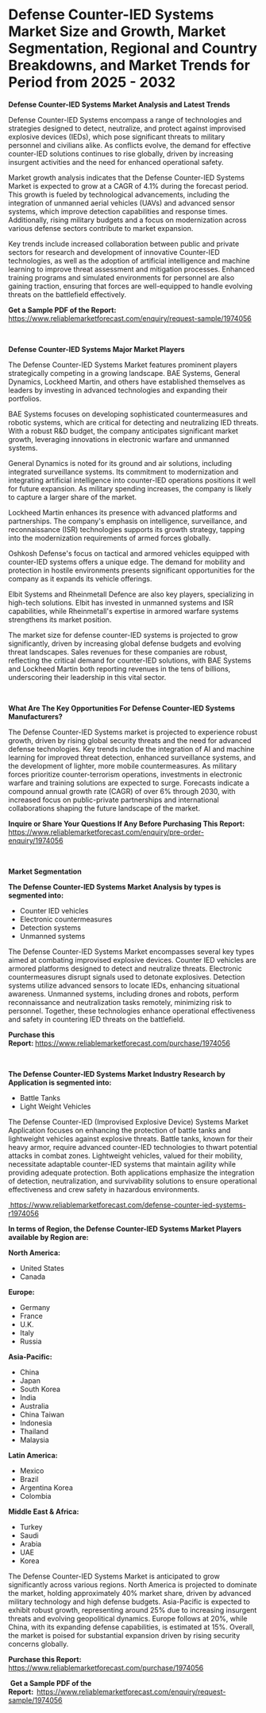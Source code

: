 <p><h1>Defense Counter-IED Systems Market Size and Growth, Market Segmentation, Regional and Country Breakdowns, and Market Trends for Period from 2025 -  2032</h1></p><p><strong>Defense Counter-IED Systems Market Analysis and Latest Trends</strong></p>
<p><p>Defense Counter-IED Systems encompass a range of technologies and strategies designed to detect, neutralize, and protect against improvised explosive devices (IEDs), which pose significant threats to military personnel and civilians alike. As conflicts evolve, the demand for effective counter-IED solutions continues to rise globally, driven by increasing insurgent activities and the need for enhanced operational safety.</p><p>Market growth analysis indicates that the Defense Counter-IED Systems Market is expected to grow at a CAGR of 4.1% during the forecast period. This growth is fueled by technological advancements, including the integration of unmanned aerial vehicles (UAVs) and advanced sensor systems, which improve detection capabilities and response times. Additionally, rising military budgets and a focus on modernization across various defense sectors contribute to market expansion.</p><p>Key trends include increased collaboration between public and private sectors for research and development of innovative Counter-IED technologies, as well as the adoption of artificial intelligence and machine learning to improve threat assessment and mitigation processes. Enhanced training programs and simulated environments for personnel are also gaining traction, ensuring that forces are well-equipped to handle evolving threats on the battlefield effectively.</p></p>
<p><strong>Get a Sample PDF of the Report:&nbsp;</strong> <a href="https://www.reliablemarketforecast.com/enquiry/request-sample/1974056?utm_campaign=2291&utm_medium=2&utm_source=Github&utm_content=ia&utm_term=12042025&utm_id=defense-counter-ied-systems">https://www.reliablemarketforecast.com/enquiry/request-sample/1974056</a></p>
<p>&nbsp;</p>
<p><strong>Defense Counter-IED Systems Major Market Players</strong></p>
<p><p>The Defense Counter-IED Systems Market features prominent players strategically competing in a growing landscape. BAE Systems, General Dynamics, Lockheed Martin, and others have established themselves as leaders by investing in advanced technologies and expanding their portfolios. </p><p>BAE Systems focuses on developing sophisticated countermeasures and robotic systems, which are critical for detecting and neutralizing IED threats. With a robust R&D budget, the company anticipates significant market growth, leveraging innovations in electronic warfare and unmanned systems.</p><p>General Dynamics is noted for its ground and air solutions, including integrated surveillance systems. Its commitment to modernization and integrating artificial intelligence into counter-IED operations positions it well for future expansion. As military spending increases, the company is likely to capture a larger share of the market.</p><p>Lockheed Martin enhances its presence with advanced platforms and partnerships. The company's emphasis on intelligence, surveillance, and reconnaissance (ISR) technologies supports its growth strategy, tapping into the modernization requirements of armed forces globally.</p><p>Oshkosh Defense's focus on tactical and armored vehicles equipped with counter-IED systems offers a unique edge. The demand for mobility and protection in hostile environments presents significant opportunities for the company as it expands its vehicle offerings.</p><p>Elbit Systems and Rheinmetall Defence are also key players, specializing in high-tech solutions. Elbit has invested in unmanned systems and ISR capabilities, while Rheinmetall's expertise in armored warfare systems strengthens its market position.</p><p>The market size for defense counter-IED systems is projected to grow significantly, driven by increasing global defense budgets and evolving threat landscapes. Sales revenues for these companies are robust, reflecting the critical demand for counter-IED solutions, with BAE Systems and Lockheed Martin both reporting revenues in the tens of billions, underscoring their leadership in this vital sector.</p></p>
<p>&nbsp;</p>
<p><strong>What Are The Key Opportunities For Defense Counter-IED Systems Manufacturers?</strong></p>
<p><p>The Defense Counter-IED Systems market is projected to experience robust growth, driven by rising global security threats and the need for advanced defense technologies. Key trends include the integration of AI and machine learning for improved threat detection, enhanced surveillance systems, and the development of lighter, more mobile countermeasures. As military forces prioritize counter-terrorism operations, investments in electronic warfare and training solutions are expected to surge. Forecasts indicate a compound annual growth rate (CAGR) of over 6% through 2030, with increased focus on public-private partnerships and international collaborations shaping the future landscape of the market.</p></p>
<p><strong>Inquire or Share Your Questions If Any Before Purchasing This Report:</strong> <a href="https://www.reliablemarketforecast.com/enquiry/pre-order-enquiry/1974056?utm_campaign=2291&utm_medium=2&utm_source=Github&utm_content=ia&utm_term=12042025&utm_id=defense-counter-ied-systems">https://www.reliablemarketforecast.com/enquiry/pre-order-enquiry/1974056</a></p>
<p>&nbsp;</p>
<p><strong>Market Segmentation</strong></p>
<p><strong>The Defense Counter-IED Systems Market Analysis by types is segmented into:</strong></p>
<p><ul><li>Counter IED vehicles</li><li>Electronic countermeasures</li><li>Detection systems</li><li>Unmanned systems</li></ul></p>
<p><p>The Defense Counter-IED Systems Market encompasses several key types aimed at combating improvised explosive devices. Counter IED vehicles are armored platforms designed to detect and neutralize threats. Electronic countermeasures disrupt signals used to detonate explosives. Detection systems utilize advanced sensors to locate IEDs, enhancing situational awareness. Unmanned systems, including drones and robots, perform reconnaissance and neutralization tasks remotely, minimizing risk to personnel. Together, these technologies enhance operational effectiveness and safety in countering IED threats on the battlefield.</p></p>
<p><strong>Purchase this Report:&nbsp;</strong><a href="https://www.reliablemarketforecast.com/purchase/1974056?utm_campaign=2291&utm_medium=2&utm_source=Github&utm_content=ia&utm_term=12042025&utm_id=defense-counter-ied-systems">https://www.reliablemarketforecast.com/purchase/1974056</a></p>
<p>&nbsp;</p>
<p><strong>The Defense Counter-IED Systems Market Industry Research by Application is segmented into:</strong></p>
<p><ul><li>Battle Tanks</li><li>Light Weight Vehicles</li></ul></p>
<p><p>The Defense Counter-IED (Improvised Explosive Device) Systems Market Application focuses on enhancing the protection of battle tanks and lightweight vehicles against explosive threats. Battle tanks, known for their heavy armor, require advanced counter-IED technologies to thwart potential attacks in combat zones. Lightweight vehicles, valued for their mobility, necessitate adaptable counter-IED systems that maintain agility while providing adequate protection. Both applications emphasize the integration of detection, neutralization, and survivability solutions to ensure operational effectiveness and crew safety in hazardous environments.</p></p>
<p><a href="https://www.reliablemarketforecast.com/defense-counter-ied-systems-r1974056?utm_campaign=2291&utm_medium=2&utm_source=Github&utm_content=ia&utm_term=12042025&utm_id=defense-counter-ied-systems">&nbsp;https://www.reliablemarketforecast.com/defense-counter-ied-systems-r1974056</a></p>
<p><strong>In terms of Region, the Defense Counter-IED Systems Market Players available by Region are:</strong></p>
<p>
    <p> <strong> North America: </strong>
        <ul>
            <li>United States</li>
            <li>Canada</li>
        </ul>
        </p> 
    <p> <strong> Europe: </strong>
        <ul>
            <li>Germany</li>
            <li>France</li>
            <li>U.K.</li>
            <li>Italy</li>
            <li>Russia</li>
        </ul>
        </p> 
    <p> <strong> Asia-Pacific: </strong>
        <ul>
            <li>China</li>
            <li>Japan</li>
            <li>South Korea</li>
            <li>India</li>
            <li>Australia</li>
            <li>China Taiwan</li>
            <li>Indonesia</li>
            <li>Thailand</li>
            <li>Malaysia</li>
        </ul>
        </p> 
    <p> <strong> Latin America: </strong>
        <ul>
            <li>Mexico</li>
            <li>Brazil</li>
            <li>Argentina Korea</li>
            <li>Colombia</li>
        </ul>
        </p> 
    <p> <strong> Middle East & Africa: </strong>
        <ul>
            <li>Turkey</li>
            <li>Saudi</li>
            <li>Arabia</li>
            <li>UAE</li>
            <li>Korea</li>
        </ul>
    </p>
    </p>
<p><p>The Defense Counter-IED Systems Market is anticipated to grow significantly across various regions. North America is projected to dominate the market, holding approximately 40% market share, driven by advanced military technology and high defense budgets. Asia-Pacific is expected to exhibit robust growth, representing around 25% due to increasing insurgent threats and evolving geopolitical dynamics. Europe follows at 20%, while China, with its expanding defense capabilities, is estimated at 15%. Overall, the market is poised for substantial expansion driven by rising security concerns globally.</p></p>
<p><strong>Purchase this Report: </strong><a href="https://www.reliablemarketforecast.com/purchase/1974056?utm_campaign=2291&utm_medium=2&utm_source=Github&utm_content=ia&utm_term=12042025&utm_id=defense-counter-ied-systems">https://www.reliablemarketforecast.com/purchase/1974056</a></p>
<p>&nbsp;<strong>Get a Sample PDF of the Report:&nbsp;&nbsp;</strong><a href="https://www.reliablemarketforecast.com/enquiry/request-sample/1974056?utm_campaign=2291&utm_medium=2&utm_source=Github&utm_content=ia&utm_term=12042025&utm_id=defense-counter-ied-systems">https://www.reliablemarketforecast.com/enquiry/request-sample/1974056</a></p>
<p><strong></strong></p>
<p><p></p><p></p><p></p></p>